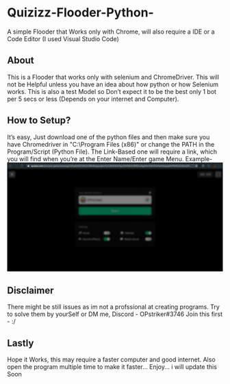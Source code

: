 # Quizizz-Flooder-Python-
A simple Flooder that Works only with Chrome, will also require a IDE or a Code Editor (I used Visual Studio Code)
## About
This is a Flooder that works only with selenium and ChromeDriver. This will not be Helpful unless you have an idea about how python or how Selenium works.
This is also a test Model so Don’t expect it to be the best only 1 bot per 5 secs or less (Depends on your internet and Computer).
## How to Setup?
It’s easy, Just download one of the python files and then make sure you have 
Chromedriver in "C:\Program Files (x86)" or change the PATH in the Program/Script (Python File).
The Link-Based one will require a link, which you will find when you’re at the Enter Name/Enter game Menu.
Example-
![screenshot](/Pics/screenshot_1.png)
## Disclaimer
There might be still issues as im not a profssional at creating programs. Try to solve them by yourSelf or DM me, Discord - OPstriker#3746 
Join this first - :/
## Lastly 
Hope it Works, this may require a faster computer and good internet. Also open the program multiple time to make it faster... 
Enjoy... i will update this Soon
